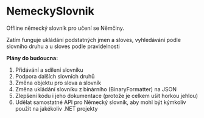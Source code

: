 # NemeckySlovnik
Offline německý slovník pro učení se Němčiny.

Zatím funguje ukládání podstatných jmen a sloves, vyhledávání podle slovního druhu a u sloves podle pravidelnosti


**Plány do budoucna:**

1. Přidávání a sdílení slovníku
2. Podpora dalších slovních druhů
3. Změna objektu pro slova a slovník
4. Změna ukládání slovníku z binárního (BinaryFormatter) na JSON
5. Zlepšení kódu i jeho dokumentace (protože je celkem ušit horkou jehlou)
6. Udělat samostatné API pro Německý slovník, aby mohl být kýmkoliv použit na jakékoliv .NET projekty
